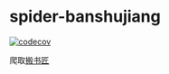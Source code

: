 # spider-banshujiang

[![codecov](https://codecov.io/gh/jiangshanmeta/spider-banshujiang/branch/master/graph/badge.svg?token=BSU7MHM9VF)](https://codecov.io/gh/jiangshanmeta/spider-banshujiang)

爬取[搬书匠](http://banshujiang.cn/)
